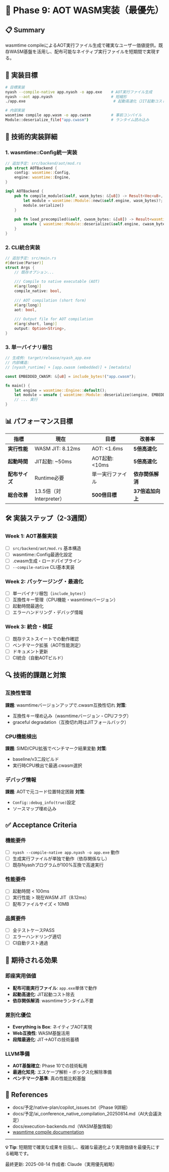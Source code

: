 # 🚀 Phase 9: AOT WASM実装（最優先）

## 📋 Summary
wasmtime compileによるAOT実行ファイル生成で確実なユーザー価値提供。既存WASM基盤を活用し、配布可能なネイティブ実行ファイルを短期間で実現する。

## 🎯 実装目標
```bash
# 目標実装
nyash --compile-native app.nyash -o app.exe    # AOT実行ファイル生成
nyash --aot app.nyash                          # 短縮形
./app.exe                                       # 起動高速化（JIT起動コスト除去）

# 内部実装
wasmtime compile app.wasm -o app.cwasm         # 事前コンパイル
Module::deserialize_file("app.cwasm")          # ランタイム読み込み
```

## 🔧 技術的実装詳細

### 1. wasmtime::Config統一実装
```rust
// 追加予定: src/backend/aot/mod.rs
pub struct AOTBackend {
    config: wasmtime::Config,
    engine: wasmtime::Engine,
}

impl AOTBackend {
    pub fn compile_module(&self, wasm_bytes: &[u8]) -> Result<Vec<u8>, String> {
        let module = wasmtime::Module::new(&self.engine, wasm_bytes)?;
        module.serialize()
    }
    
    pub fn load_precompiled(&self, cwasm_bytes: &[u8]) -> Result<wasmtime::Module, String> {
        unsafe { wasmtime::Module::deserialize(&self.engine, cwasm_bytes) }
    }
}
```

### 2. CLI統合実装
```rust
// 追加予定: src/main.rs
#[derive(Parser)]
struct Args {
    // 既存オプション...
    
    /// Compile to native executable (AOT)
    #[arg(long)]
    compile_native: bool,
    
    /// AOT compilation (short form)
    #[arg(long)]
    aot: bool,
    
    /// Output file for AOT compilation
    #[arg(short, long)]
    output: Option<String>,
}
```

### 3. 単一バイナリ梱包
```rust
// 生成例: target/release/nyash_app.exe
// 内部構造:
// [nyash_runtime] + [app.cwasm (embedded)] + [metadata]

const EMBEDDED_CWASM: &[u8] = include_bytes!("app.cwasm");

fn main() {
    let engine = wasmtime::Engine::default();
    let module = unsafe { wasmtime::Module::deserialize(&engine, EMBEDDED_CWASM) }?;
    // ... 実行
}
```

## 📊 パフォーマンス目標

| 指標 | 現在 | 目標 | 改善率 |
|------|------|------|--------|
| **実行性能** | WASM JIT: 8.12ms | AOT: <1.6ms | **5倍高速化** |
| **起動時間** | JIT起動: ~50ms | AOT起動: <10ms | **5倍高速化** |
| **配布サイズ** | Runtime必要 | 単一実行ファイル | **依存関係解消** |
| **総合改善** | 13.5倍（対Interpreter） | **500倍目標** | **37倍追加向上** |

## 🛠️ 実装ステップ（2-3週間）

### Week 1: AOT基盤実装
- [ ] `src/backend/aot/mod.rs` 基本構造
- [ ] wasmtime::Config最適化設定
- [ ] .cwasm生成・ロードパイプライン
- [ ] `--compile-native` CLI基本実装

### Week 2: パッケージング・最適化
- [ ] 単一バイナリ梱包（`include_bytes!`）
- [ ] 互換性キー管理（CPU機能・wasmtimeバージョン）
- [ ] 起動時間最適化
- [ ] エラーハンドリング・デバッグ情報

### Week 3: 統合・検証
- [ ] 既存テストスイートでの動作確認
- [ ] ベンチマーク拡張（AOT性能測定）
- [ ] ドキュメント更新
- [ ] CI統合（自動AOTビルド）

## 🔍 技術的課題と対策

### 互換性管理
**課題**: wasmtimeバージョンアップで.cwasm互換性切れ
**対策**: 
- 互換性キー埋め込み（wasmtimeバージョン・CPUフラグ）
- graceful degradation（互換切れ時はJITフォールバック）

### CPU機能検出
**課題**: SIMD/CPU拡張でベンチマーク結果変動
**対策**:
- baseline/v3二段ビルド
- 実行時CPU検出で最適.cwasm選択

### デバッグ情報
**課題**: AOTで元コード位置特定困難
**対策**:
- `Config::debug_info(true)`設定
- ソースマップ埋め込み

## ✅ Acceptance Criteria

### 機能要件
- [ ] `nyash --compile-native app.nyash -o app.exe` 動作
- [ ] 生成実行ファイルが単独で動作（依存関係なし）
- [ ] 既存Nyashプログラムが100%互換で高速実行

### 性能要件
- [ ] 起動時間 < 100ms
- [ ] 実行性能 > 現在WASM JIT（8.12ms）
- [ ] 配布ファイルサイズ < 10MB

### 品質要件
- [ ] 全テストケースPASS
- [ ] エラーハンドリング適切
- [ ] CI自動テスト通過

## 🚀 期待される効果

### 即座実用価値
- **配布可能実行ファイル**: `app.exe`単体で動作
- **起動高速化**: JIT起動コスト除去
- **依存関係解消**: wasmtimeランタイム不要

### 差別化優位
- **Everything is Box**: ネイティブAOT実現
- **Web互換性**: WASM基盤活用
- **段階最適化**: JIT→AOTの技術蓄積

### LLVM準備
- **AOT基盤確立**: Phase 10での技術転用
- **最適化知見**: エスケープ解析・ボックス化解除準備
- **ベンチマーク基準**: 真の性能比較基盤

## 📖 References
- docs/予定/native-plan/copilot_issues.txt（Phase 9詳細）
- docs/予定/ai_conference_native_compilation_20250814.md（AI大会議決定）
- docs/execution-backends.md（WASM基盤情報）
- [wasmtime compile documentation](https://docs.wasmtime.dev/cli-cache.html)

---

**💡 Tip**: 短期間で確実な成果を目指し、複雑な最適化より実用価値を最優先にする戦略です。

最終更新: 2025-08-14
作成者: Claude（実用優先戦略）